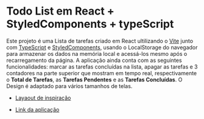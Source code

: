 # Todo List em React + StyledComponents + typeScript

Este projeto é uma Lista de tarefas criado em React ultilizando o [Vite](https://vitejs.dev/) junto com [TypeScript](https://www.typescriptlang.org/) e [StyledComponents](https://styled-components.com/), usando o LocalStorage do navegador para armazenar os dados na memória local e acessá-los mesmo após o recarregamento da página. A aplicação ainda conta com as seguintes funcionalidades: marcar as tarefas concluídas na lista, apagar as tarefas e 3 contadores na parte superior que mostram em tempo real, respectivamente o **Total de Tarefas**, as **Tarefas Pendentes** e as **Tarefas Concluídas**. O Design é adaptado para vários tamanhos de telas.

- [Layaout de inspiração](https://whimsical.com/mytodo-K6yrqHmjiKpPz16gm4kcGP)

- [Link da aplicação](https://todolistreactjs-six.vercel.app/)

